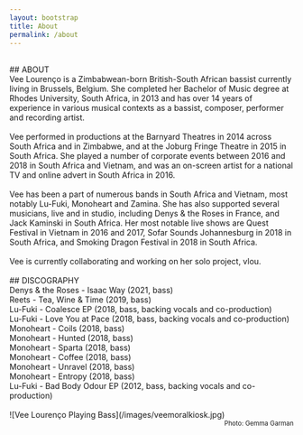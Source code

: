```yaml
---
layout: bootstrap
title: About
permalink: /about
---
```


<br />
## ABOUT
<br />
Vee Lourenço is a Zimbabwean-born British-South African bassist currently living in Brussels, Belgium. She completed her Bachelor of Music degree at Rhodes University, South Africa, in 2013 and has over 14 years of experience in various musical contexts as a bassist, composer, performer and recording artist. 
<br />
<br />
Vee performed in productions at the Barnyard Theatres in 2014 across South Africa and in Zimbabwe, and at the Joburg Fringe Theatre in 2015 in South Africa. She played a number of corporate events between 2016 and 2018 in South Africa and Vietnam, and was an on-screen artist for a national TV and online advert in South Africa in 2016. 
<br />
<br />
Vee has been a part of numerous bands in South Africa and Vietnam, most notably Lu-Fuki, Monoheart and Zamina. She has also supported several musicians, live and in studio, including Denys & the Roses in France, and Jack Kaminski in South Africa. Her most notable live shows are Quest Festival in Vietnam in 2016 and 2017, Sofar Sounds Johannesburg in 2018 in South Africa, and Smoking Dragon Festival in 2018 in South Africa.
<br />
<br />
Vee is currently collaborating and working on her solo project, vlou.
<br />
<br />
## DISCOGRAPHY
<br />
Denys & the Roses - Isaac Way (2021, bass)
<br />
Reets - Tea, Wine & Time (2019, bass)
<br />
Lu-Fuki - Coalesce EP (2018, bass, backing vocals and co-production)
<br />
Lu-Fuki - Love You at Pace (2018, bass, backing vocals and co-production)
<br />
Monoheart - Coils (2018, bass)
<br />
Monoheart - Hunted (2018, bass)
<br />
Monoheart - Sparta (2018, bass)
<br />
Monoheart - Coffee (2018, bass)
<br />
Monoheart - Unravel (2018, bass)
<br />
Monoheart - Entropy (2018, bass)
<br />
Lu-Fuki - Bad Body Odour EP (2012, bass, backing vocals and co-production)
<br />
<br />
![Vee Lourenço Playing Bass](/images/veemoralkiosk.jpg)
<div style="text-align: right; font-size: 0.8em"> Photo: Gemma Garman </div>